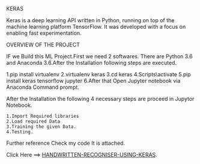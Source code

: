 KERAS

Keras is a deep learning API written in Python, running on top of the machine learning platform TensorFlow. It was developed with a focus on enabling fast experimentation.


OVERVIEW OF THE PROJECT

IF we Build this ML Project.First we need 2 softwares. There are Python 3.6 and Anaconda 3.6.After the Installation following steps are executed.

  1.pip install virtualenv
  2.virtualenv keras
  3.cd keras
  4.Scripts\activate
  5.pip install keras tensorflow jupyter
  6.After that Open Jupyter notebook via Anaconda Command prompt.
  
   After the Installation the following 4 necessary steps are proceed in Jupytor Notebook.
    
    1.Import Required libraries
    2.Load required Data
    3.Training the given Data.
    4.Testing.
    
    
 Further reference Check my code It is attached.
 
 <h>
<p>Click Here ==> <a href="https://github.com/Siva-20/HANDWRITTEN-RECOGNISER-USING-KERAS">HANDWRITTEN-RECOGNISER-USING-KERAS</a>.</p>
</h>

